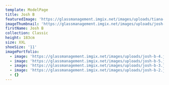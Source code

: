```yaml
---
template: ModelPage
title: Josh B
featuredImage: 'https://glassmanagement.imgix.net/images/uploads/tiana-banner.jpg'
imageThumbnail: 'https://glassmanagement.imgix.net/images/uploads/josh-b-hs.jpg'
firstName: Josh B
collection: Classic
height: 183cm
size: XXL
shoeSize: '11'
imagePortfolio:
  - image: 'https://glassmanagement.imgix.net/images/uploads/josh-b-4.jpg'
  - image: 'https://glassmanagement.imgix.net/images/uploads/josh-b-5.jpg'
  - image: 'https://glassmanagement.imgix.net/images/uploads/josh-b-3.jpg'
  - image: 'https://glassmanagement.imgix.net/images/uploads/josh-b-2.jpg'
  - {}
---
```


